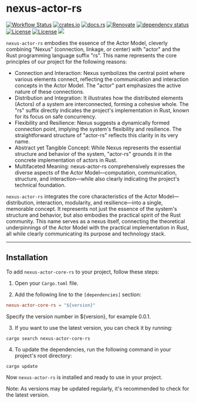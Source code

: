 # nexus-actor-rs

[![Workflow Status](https://github.com/j5ik2o/nexus-actor-core-rs/workflows/ci/badge.svg)](https://github.com/j5ik2o/nexus-actor-core-rs/actions?query=workflow%3A%22ci%22)
[![crates.io](https://img.shields.io/crates/v/nexus-actor-core-rs.svg)](https://crates.io/crates/nexus-actor-core-rs)
[![docs.rs](https://docs.rs/nexus-actor-core-rs/badge.svg)](https://docs.rs/nexus-actor-core-rs)
[![Renovate](https://img.shields.io/badge/renovate-enabled-brightgreen.svg)](https://renovatebot.com)
[![dependency status](https://deps.rs/repo/github/j5ik2o/nexus-actor-rs/status.svg)](https://deps.rs/repo/github/j5ik2o/nexus-actor-rs)
[![License](https://img.shields.io/badge/License-MIT-blue.svg)](https://opensource.org/licenses/MIT)
[![License](https://img.shields.io/badge/License-APACHE2.0-blue.svg)](https://opensource.org/licenses/apache-2-0)
[![](https://tokei.rs/b1/github/j5ik2o/nexus-actor-rs)](https://github.com/XAMPPRocky/tokei)

`nexus-actor-rs` embodies the essence of the Actor Model, cleverly combining "Nexus" (connection, linkage, or center) with "actor" and the Rust programming language suffix "rs". This name represents the core principles of our project for the following reasons:

- Connection and Interaction: Nexus symbolizes the central point where various elements connect, reflecting the communication and interaction concepts in the Actor Model. The "actor" part emphasizes the active nature of these connections.
- Distribution and Integration: It illustrates how the distributed elements (Actors) of a system are interconnected, forming a cohesive whole. The "rs" suffix directly indicates the project's implementation in Rust, known for its focus on safe concurrency.
- Flexibility and Resilience: Nexus suggests a dynamically formed connection point, implying the system's flexibility and resilience. The straightforward structure of "actor-rs" reflects this clarity in its very name.
- Abstract yet Tangible Concept: While Nexus represents the essential structure and behavior of the system, "actor-rs" grounds it in the concrete implementation of actors in Rust.
- Multifaceted Meaning: nexus-actor-rs comprehensively expresses the diverse aspects of the Actor Model—computation, communication, structure, and interaction—while also clearly indicating the project's technical foundation.

`nexus-actor-rs` integrates the core characteristics of the Actor Model—distribution, interaction, modularity, and resilience—into a single, memorable concept. It represents not just the essence of the system's structure and behavior, but also embodies the practical spirit of the Rust community.
This name serves as a nexus itself, connecting the theoretical underpinnings of the Actor Model with the practical implementation in Rust, all while clearly communicating its purpose and technology stack.

---

## Installation

To add `nexus-actor-core-rs` to your project, follow these steps:

1. Open your `Cargo.toml` file.

2. Add the following line to the `[dependencies]` section:

```toml
nexus-actor-core-rs = "${version}"
```

Specify the version number in ${version}, for example 0.0.1.

3. If you want to use the latest version, you can check it by running:

```shell
cargo search nexus-actor-core-rs
```

4. To update the dependencies, run the following command in your project's root directory:

```shell
cargo update
```

Now `nexus-actor-rs` is installed and ready to use in your project.

Note: As versions may be updated regularly, it's recommended to check for the latest version.
